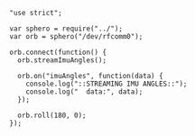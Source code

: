     "use strict";

    var sphero = require("../");
    var orb = sphero("/dev/rfcomm0");

    orb.connect(function() {
      orb.streamImuAngles();

      orb.on("imuAngles", function(data) {
        console.log("::STREAMING IMU ANGLES::");
        console.log("  data:", data);
      });

      orb.roll(180, 0);
    });
